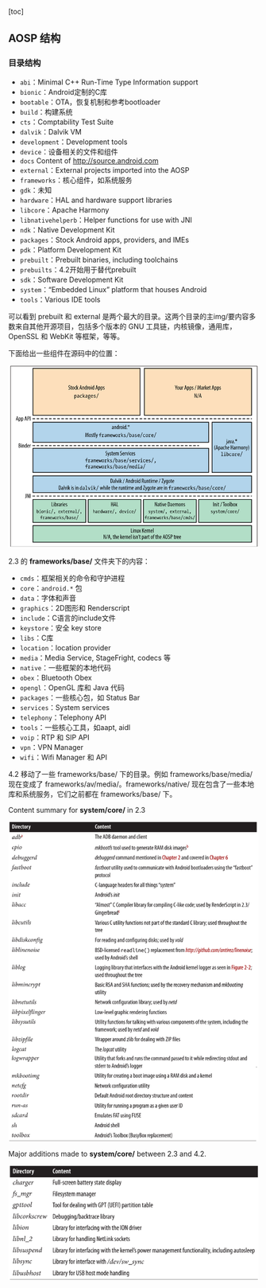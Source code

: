 [toc]

## AOSP 结构

### 目录结构

- `abi`：Minimal C++ Run-Time Type Information support
- `bionic`：Android定制的C库
- `bootable`：OTA，恢复机制和参考bootloader
- `build`：构建系统
- `cts`：Comptability Test Suite
- `dalvik`：Dalvik VM
- `development`：Development tools
- `device`：设备相关的文件和组件
- `docs` Content of http://source.android.com
- `external`：External projects imported into the AOSP
- `frameworks`：核心组件，如系统服务
- `gdk`：未知
- `hardware`：HAL and hardware support libraries
- `libcore`：Apache Harmony
- `libnativehelperb`：Helper functions for use with JNI
- `ndk`：Native Development Kit
- `packages`：Stock Android apps, providers, and IMEs
- `pdk`：Platform Development Kit
- `prebuilt`：Prebuilt binaries, including toolchains
- `prebuilts`：4.2开始用于替代prebuilt
- `sdk`：Software Development Kit
- `system`：“Embedded Linux” platform that houses Android
- `tools`：Various IDE tools

可以看到 prebuilt 和 external 是两个最大的目录。这两个目录的主img/要内容多数来自其他开源项目，包括多个版本的 GNU 工具链，内核镜像，通用库，OpenSSL 和 WebKit 等框架，等等。

下面给出一些组件在源码中的位置：

![](img/component_at_sources.png)

2.3 的 **frameworks/base/** 文件夹下的内容：

- `cmds`：框架相关的命令和守护进程
- `core`：`android.*` 包
- `data`：字体和声音
- `graphics`：2D图形和 Renderscript
- `include`：C语言的include文件
- `keystore`：安全 key store
- `libs`：C库
- `location`：location provider
- `media`：Media Service, StageFright, codecs 等
- `native`：一些框架的本地代码
- `obex`：Bluetooth Obex
- `opengl`：OpenGL 库和 Java 代码
- `packages`：一些核心包，如 Status Bar
- `services`：System services
- `telephony`：Telephony API
- `tools`：一些核心工具，如aapt, aidl
- `voip`：RTP 和 SIP API
- `vpn`：VPN Manager
- `wifi`：Wifi Manager 和 API

4.2 移动了一些 frameworks/base/ 下的目录。例如 frameworks/base/media/ 现在变成了 frameworks/av/media/。frameworks/native/ 现在包含了一些本地库和系统服务，它们之前都在 frameworks/base/ 下。

Content summary for **system/core/** in 2.3

![](img/system_core.png)

Major additions made to **system/core/** between 2.3 and 4.2.

![](img/system_core_added.png)
